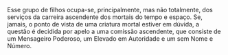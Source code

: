 ﻿Esse grupo de filhos ocupa-se, principalmente, mas não totalmente, dos serviços da carreira ascendente dos mortais do tempo e espaço. Se, jamais, o ponto de vista de uma criatura mortal estiver em dúvida, a questão é decidida por apelo a uma comissão ascendente, que consiste de um Mensageiro Poderoso, um  Elevado em Autoridade e um sem Nome e Número.